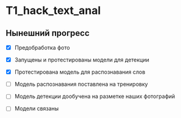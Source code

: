 # T1_hack_text_anal
## Нынешний прогресс
- [x] Предобработка фото
- [x] Запущены и протестированы модели для детекции
- [x] Протестирована модель для распознавания слов
- [ ] Модель распознавания поставлена на тренировку
- [ ] Модель детекции дообучена на разметке наших фотографий
- [ ] Модели связаны

